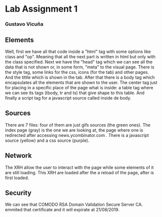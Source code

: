 # Lab Assignment 1
### Gustavo Vicuña
## Elements
Well, first we have all that code inside a "html" tag with some options like class and "op". Meaning that all the next part is written  in html but only with the class specified.
	Next we have the "head" tag which we can see all the data that is not shown or, in some form, "meta" to the visual page. There is the style tag, some links for the css, icons (for the tab) and other pages. And the tittle which is shown in the tab.
	After that there is a body tag which encapsulates all the elements that are shown to the user. The center tag just for placing in a specific place of the page what is inside: a table tag where we can see its tags (tbody, tr and ts) that give shape to this table. And finally a script tag for a javascript source called inside de body.
## Sources
There are 7 files: four of them are just gifs sources (the green ones). The index page (gray) is the one we are looking at, the page where one is redirected after accessing news.ycombinator.com . There is a javascript source (yellow) and a css source (purple).
## Network
The XRH allow the user to interact with the page while some elements of it are still loading. This XRH are loaded after the a reload of the page, after is first loaded.
## Security
We can see that COMODO RSA Domain Validation Secure Server CA. emmited that certificate and it will expirate at 21/08/2019.
